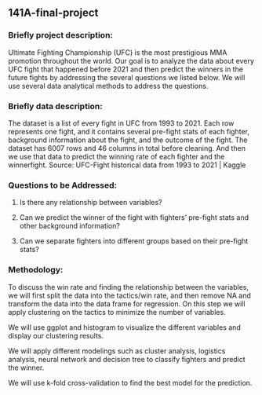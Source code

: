 ## 141A-final-project

### Briefly project description:

Ultimate Fighting Championship (UFC) is the most prestigious MMA promotion throughout the world. Our goal is to analyze the data about every UFC fight that happened before 2021 and then predict the winners in the future fights by addressing the several questions we listed below. We will use several data analytical methods to address the questions. 

### Briefly data description:

The dataset is a list of every fight in UFC from 1993 to 2021. Each row represents one fight, and it contains several pre-fight stats of each fighter, background information about the fight, and the outcome of the fight. The dataset has 6007 rows and 46 columns in total before cleaning. And then we use that data to predict the winning rate of each fighter and the winnerfight.
Source: UFC-Fight historical data from 1993 to 2021 | Kaggle


### Questions to be Addressed:		

1. Is there any relationship between variables?

2. Can we predict the winner of the fight with fighters’ pre-fight stats and other background information?

3. Can we separate fighters into different groups based on their pre-fight stats?
						 						
					
### Methodology:

To discuss the win rate and finding the relationship between the variables, we will first split the data into the tactics/win rate, and then remove NA and transform the data into the data frame for regression. On this step we will apply clustering on the tactics to minimize the number of variables.

We will use ggplot and histogram to visualize the different variables and display our clustering results.

We will apply different modelings such as cluster analysis, logistics analysis, neural network and decision tree to classify fighters and predict the winner.

We will use k-fold cross-validation to find the best model for the prediction. 
